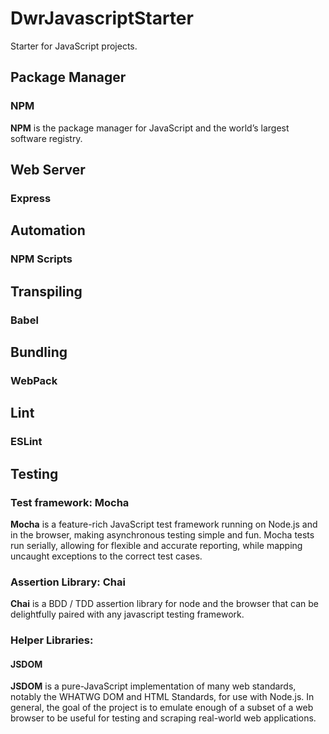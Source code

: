 # DwrJavascriptStarter
Starter for JavaScript projects.

## Package Manager
### NPM
**NPM** is the package manager for JavaScript and the world’s largest software registry.

## Web Server
### Express

## Automation
### NPM Scripts

## Transpiling
### Babel

## Bundling
### WebPack

## Lint
### ESLint

## Testing
### Test framework: Mocha
**Mocha** is a feature-rich JavaScript test framework running on Node.js and in the browser, making asynchronous testing simple and fun. Mocha tests run serially, allowing for flexible and accurate reporting, while mapping uncaught exceptions to the correct test cases. 

### Assertion Library: Chai
**Chai** is a BDD / TDD assertion library for node and the browser that can be delightfully paired with any javascript testing framework.

### Helper Libraries:
#### JSDOM
**JSDOM** is a pure-JavaScript implementation of many web standards, notably the WHATWG DOM and HTML Standards, for use with Node.js. In general, the goal of the project is to emulate enough of a subset of a web browser to be useful for testing and scraping real-world web applications.

